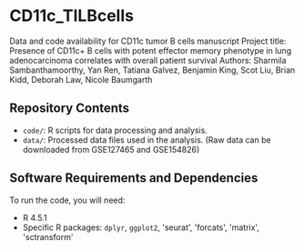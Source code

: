 # CD11c_TILBcells
Data and code availability for CD11c tumor B cells manuscript
Project title: Presence of CD11c+ B cells with potent effector memory phenotype in lung adenocarcinoma correlates with overall patient survival
Authors: Sharmila Sambanthamoorthy, Yan Ren, Tatiana Galvez, Benjamin King, Scot Liu, Brian Kidd, Deborah Law, Nicole Baumgarth
## Repository Contents
- `code/`: R scripts for data processing and analysis.
- `data/`: Processed data files used in the analysis. (Raw data can be downloaded from GSE127465 and GSE154826)

## Software Requirements and Dependencies
To run the code, you will need:
* R 4.5.1
* Specific R packages: `dplyr`, `ggplot2`, 'seurat', 'forcats', 'matrix', 'sctransform'
